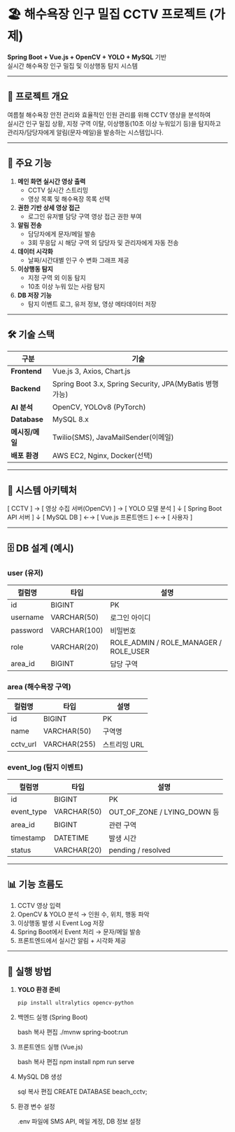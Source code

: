 # 🏖️ 해수욕장 인구 밀집 CCTV 프로젝트 (가제)

**Spring Boot + Vue.js + OpenCV + YOLO + MySQL** 기반  
실시간 해수욕장 인구 밀집 및 이상행동 탐지 시스템

---

## 📌 프로젝트 개요
여름철 해수욕장 안전 관리와 효율적인 인원 관리를 위해 CCTV 영상을 분석하여  
실시간 인구 밀집 상황, 지정 구역 이탈, 이상행동(10초 이상 누워있기 등)을 탐지하고  
관리자/담당자에게 알림(문자·메일)을 발송하는 시스템입니다.

---

## 🎯 주요 기능
1. **메인 화면 실시간 영상 출력**
   - CCTV 실시간 스트리밍
   - 영상 목록 및 해수욕장 목록 선택
2. **권한 기반 상세 영상 접근**
   - 로그인 유저별 담당 구역 영상 접근 권한 부여
3. **알림 전송**
   - 담당자에게 문자/메일 발송
   - 3회 무응답 시 해당 구역 외 담당자 및 관리자에게 자동 전송
4. **데이터 시각화**
   - 날짜/시간대별 인구 수 변화 그래프 제공
5. **이상행동 탐지**
   - 지정 구역 외 이동 탐지
   - 10초 이상 누워 있는 사람 탐지
6. **DB 저장 기능**
   - 탐지 이벤트 로그, 유저 정보, 영상 메타데이터 저장

---

## 🛠 기술 스택
| 구분 | 기술 |
|------|------|
| **Frontend** | Vue.js 3, Axios, Chart.js |
| **Backend** | Spring Boot 3.x, Spring Security, JPA(MyBatis 병행 가능) |
| **AI 분석** | OpenCV, YOLOv8 (PyTorch) |
| **Database** | MySQL 8.x |
| **메시징/메일** | Twilio(SMS), JavaMailSender(이메일) |
| **배포 환경** | AWS EC2, Nginx, Docker(선택) |

---

## 📂 시스템 아키텍처
[ CCTV ] → [ 영상 수집 서버(OpenCV) ] → [ YOLO 모델 분석 ]
↓
[ Spring Boot API 서버 ]
↓
[ MySQL DB ] ←→ [ Vue.js 프론트엔드 ] ←→ [ 사용자 ]

---

## 🗄️ DB 설계 (예시)

### user (유저)
| 컬럼명 | 타입 | 설명 |
|--------|------|------|
| id | BIGINT | PK |
| username | VARCHAR(50) | 로그인 아이디 |
| password | VARCHAR(100) | 비밀번호 |
| role | VARCHAR(20) | ROLE_ADMIN / ROLE_MANAGER / ROLE_USER |
| area_id | BIGINT | 담당 구역 |

### area (해수욕장 구역)
| 컬럼명 | 타입 | 설명 |
|--------|------|------|
| id | BIGINT | PK |
| name | VARCHAR(50) | 구역명 |
| cctv_url | VARCHAR(255) | 스트리밍 URL |

### event_log (탐지 이벤트)
| 컬럼명 | 타입 | 설명 |
|--------|------|------|
| id | BIGINT | PK |
| event_type | VARCHAR(50) | OUT_OF_ZONE / LYING_DOWN 등 |
| area_id | BIGINT | 관련 구역 |
| timestamp | DATETIME | 발생 시간 |
| status | VARCHAR(20) | pending / resolved |

---

## 📊 기능 흐름도
1. CCTV 영상 입력  
2. OpenCV & YOLO 분석 → 인원 수, 위치, 행동 파악  
3. 이상행동 발생 시 Event Log 저장  
4. Spring Boot에서 Event 처리 → 문자/메일 발송  
5. 프론트엔드에서 실시간 알림 + 시각화 제공

---

## 🚀 실행 방법
1. **YOLO 환경 준비**
   ```bash
   pip install ultralytics opencv-python


2. 백엔드 실행 (Spring Boot)

    bash
    복사
    편집
    ./mvnw spring-boot:run
   
3. 프론트엔드 실행 (Vue.js)

    bash
    복사
    편집
    npm install
    npm run serve

   
4. MySQL DB 생성

    sql
    복사
    편집
    CREATE DATABASE beach_cctv;

5. 환경 변수 설정

    .env 파일에 SMS API, 메일 계정, DB 정보 설정
